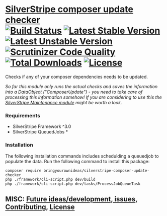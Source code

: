 # [SilverStripe composer update checker](https://github.com/bringyourownideas/silverstripe-composer-update-checker) <br />[![Build Status](https://api.travis-ci.org/bringyourownideas/silverstripe-composer-update-checker.svg?branch=master)](https://travis-ci.org/bringyourownideas/silverstripe-composer-update-checker) [![Latest Stable Version](https://poser.pugx.org/bringyourownideas/silverstripe-composer-update-checker/version.svg)](https://github.com/bringyourownideas/silverstripe-composer-update-checker/releases) [![Latest Unstable Version](https://poser.pugx.org/bringyourownideas/silverstripe-composer-update-checker/v/unstable.svg)](https://packagist.org/packages/bringyourownideas/silverstripe-composer-update-checker) [![Scrutinizer Code Quality](https://img.shields.io/scrutinizer/g/bringyourownideas/silverstripe-composer-update-checker.svg)](https://scrutinizer-ci.com/g/bringyourownideas/silverstripe-composer-update-checker?branch=master) [![Total Downloads](https://poser.pugx.org/bringyourownideas/silverstripe-composer-update-checker/downloads.svg)](https://packagist.org/packages/bringyourownideas/silverstripe-composer-update-checker) [![License](https://poser.pugx.org/bringyourownideas/silverstripe-composer-update-checker/license.svg)](https://github.com/bringyourownideas/silverstripe-composer-update-checker/blob/master/license.md)

Checks if any of your composer dependencies needs to be updated.

*So far this module only runs the actual checks and saves the information into a DataObject ("ComposerUpdate") - you need to take care of processing this information somehow! If you are considering to use this the [SilverStripe Maintenance module](https://github.com/bringyourownideas/silverstripe-maintenance) might be worth a look.*

### Requirements

* SilverStripe Framework ^3.0
* SilverStripe QueuedJobs *

### Installation

The following installation commands includes schedulding a queuedjob to populate the data. Run the following command to install this package:

```
composer require bringyourownideas/silverstripe-composer-update-checker
php ./framework/cli-script.php dev/build
php ./framework/cli-script.php dev/tasks/ProcessJobQueueTask
```

## MISC: [Future ideas/development, issues](https://github.com/bringyourownideas/silverstripe-composer-update-checker/issues), [Contributing](https://github.com/bringyourownideas/silverstripe-composer-update-checker/blob/master/CONTRIBUTING.md), [License](https://github.com/bringyourownideas/silverstripe-composer-update-checker/blob/master/license.md)
